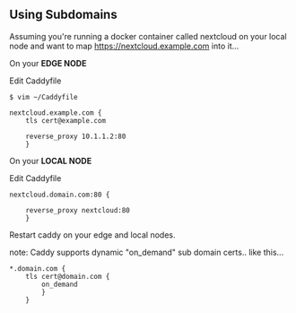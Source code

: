 ## Using Subdomains


Assuming you're running a docker container called nextcloud on your local node and want to map https://nextcloud.example.com into it...

On your **EDGE NODE**

Edit Caddyfile
```
$ vim ~/Caddyfile

nextcloud.example.com {
	tls cert@example.com

	reverse_proxy 10.1.1.2:80
	}
```

On your **LOCAL NODE**

Edit Caddyfile
```
nextcloud.domain.com:80 {

	reverse_proxy nextcloud:80
	}
```

Restart caddy on your edge and local nodes.

note: Caddy supports dynamic "on_demand" sub domain certs.. like this...
```
*.domain.com {
	tls cert@domain.com {
		on_demand
		}
	}
```


